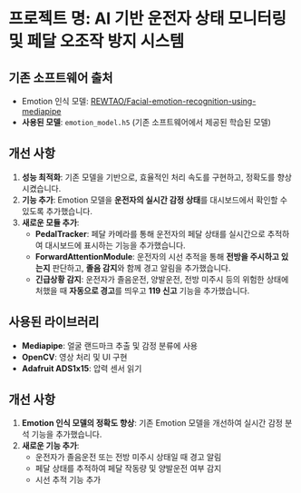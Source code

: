 # 프로젝트 명: AI 기반 운전자 상태 모니터링 및 페달 오조작 방지 시스템

## 기존 소프트웨어 출처
- Emotion 인식 모델: [REWTAO/Facial-emotion-recognition-using-mediapipe](https://github.com/REWTAO/Facial-emotion-recognition-using-mediapipe)
- **사용된 모델**: `emotion_model.h5` (기존 소프트웨어에서 제공된 학습된 모델)

## 개선 사항
1. **성능 최적화**: 기존 모델을 기반으로, 효율적인 처리 속도를 구현하고, 정확도를 향상시켰습니다.
2. **기능 추가**: Emotion 모델을 **운전자의 실시간 감정 상태**를 대시보드에서 확인할 수 있도록 추가했습니다.
3. **새로운 모듈 추가**:
    - **PedalTracker**: 페달 카메라를 통해 운전자의 페달 상태를 실시간으로 추적하여 대시보드에 표시하는 기능을 추가했습니다.
    - **ForwardAttentionModule**: 운전자의 시선 추적을 통해 **전방을 주시하고 있는지** 판단하고, **졸음 감지**와 함께 경고 알림을 추가했습니다.
    - **긴급상황 감지**: 운전자가 졸음운전, 양발운전, 전방 미주시 등의 위험한 상태에 처했을 때 **자동으로 경고**를 띄우고 **119 신고** 기능을 추가했습니다.

## 사용된 라이브러리
- **Mediapipe**: 얼굴 랜드마크 추출 및 감정 분류에 사용
- **OpenCV**: 영상 처리 및 UI 구현
- **Adafruit ADS1x15**: 압력 센서 읽기

## 개선 사항
1. **Emotion 인식 모델의 정확도 향상**: 기존 Emotion 모델을 개선하여 실시간 감정 분석 기능을 추가했습니다.
2. **새로운 기능 추가**:
    - 운전자가 졸음운전 또는 전방 미주시 상태일 때 경고 알림
    - 페달 상태를 추적하여 페달 작동량 및 양발운전 여부 감지
    - 시선 추적 기능 추가

